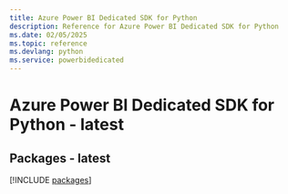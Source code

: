 ```yaml
---
title: Azure Power BI Dedicated SDK for Python
description: Reference for Azure Power BI Dedicated SDK for Python
ms.date: 02/05/2025
ms.topic: reference
ms.devlang: python
ms.service: powerbidedicated
---
```

# Azure Power BI Dedicated SDK for Python - latest
## Packages - latest
[!INCLUDE [packages](power-bi-dedicated-index.md)]